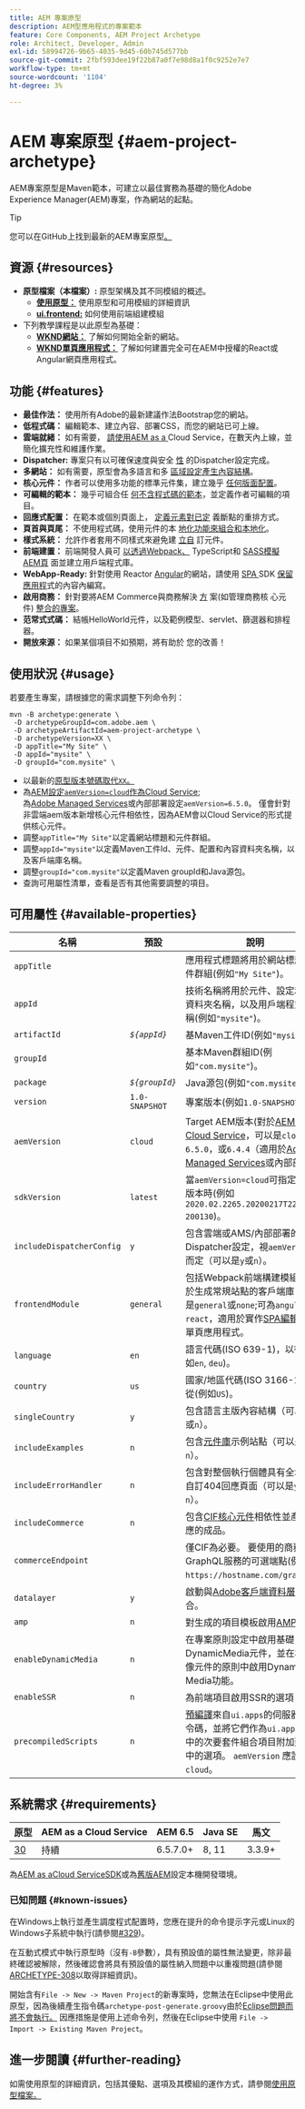 ```yaml
---
title: AEM 專案原型
description: AEM型應用程式的專案範本
feature: Core Components, AEM Project Archetype
role: Architect, Developer, Admin
exl-id: 58994726-9b65-4035-9d45-60b745d577bb
source-git-commit: 2fbf593dee19f22b87a0f7e98d8a1f0c9252e7e7
workflow-type: tm+mt
source-wordcount: '1104'
ht-degree: 3%

---
```


# AEM 專案原型 {#aem-project-archetype}

AEM專案原型是Maven範本，可建立以最佳實務為基礎的簡化Adobe Experience Manager(AEM)專案，作為網站的起點。

>[!TIP]
>
>您可以在GitHub上找到最新的AEM專案原型[。](https://github.com/adobe/aem-project-archetype)

## 資源 {#resources}

* **原型檔案（本檔案）:** 原型架構及其不同模組的概述。
   * **[使用原型：](using.md)** 使用原型和可用模組的詳細資訊
   * **[ui.frontend:](uifrontend.md)** 如何使用前端組建模組
* 下列教學課程是以此原型為基礎：
   * **[WKND網站：](https://experienceleague.adobe.com/docs/experience-manager-learn/getting-started-wknd-tutorial-develop/overview.html)** 了解如何開始全新的網站。
   * **[WKND單頁應用程式：](https://experienceleague.adobe.com/docs/experience-manager-learn/sites/spa-editor/spa-editor-framework-feature-video-use.html)** 了解如何建置完全可在AEM中授權的React或Angular網頁應用程式。

## 功能 {#features}

* **最佳作法：** 使用所有Adobe的最新建議作法Bootstrap您的網站。
* **低程式碼：** 編輯範本、建立內容、部署CSS，而您的網站已可上線。
* **雲端就緒：** 如有需要， [請使用AEM as a ](https://experienceleague.adobe.com/docs/experience-manager-cloud-service/landing/home.html) Cloud Service，在數天內上線，並簡化擴充性和維護作業。
* **Dispatcher:** 專案只有以可確保速度與安全 [性](https://experienceleague.adobe.com/docs/experience-manager-dispatcher/using/dispatcher.html?lang=zh-Hant) 的Dispatcher設定完成。
* **多網站：** 如有需要，原型會為多語言和多 [區域設定產生內容結構](https://experienceleague.adobe.com/docs/experience-manager-cloud-service/sites/administering/reusing-content/msm/overview.html)。
* **核心元件：** 作者可以使用多功能的標準元件集，建立幾乎 [任何版面配置](/help/introduction.md)。
* **可編輯的範本：** 幾乎可組合任 [何不含程式碼的範本](https://experienceleague.adobe.com/docs/experience-manager-learn/sites/page-authoring/template-editor-feature-video-use.html)，並定義作者可編輯的項目。
* **回應式配置：** 在範本或個別頁面上， [定義元素對已定](https://experienceleague.adobe.com/docs/experience-manager-core-components/using/get-started/localization.html) 義斷點的重排方式。
* **頁首與頁尾：** 不使用程式碼，使用元件的本 [地化功能來組合和本地化](https://experienceleague.adobe.com/docs/experience-manager-core-components/using/get-started/localization.html)。
* **樣式系統：** 允許作者套用不同樣式來避免建 [立自](https://experienceleague.adobe.com/docs/experience-manager-learn/getting-started-wknd-tutorial-develop/project-archetype/style-system.html) 訂元件。
* **前端建置：** 前端開發人員可 [以透過Webpack、](uifrontend.md#webpack-dev-server) TypeScript和 [SASS模擬AEM頁](uifrontend.md) 面並建立用戶端程式庫。
* **WebApp-Ready:** 針對使用 [](uifrontend-react.md) Reactor  [Angular](uifrontend-angular.md)的網站，請使用 [SPA ](https://experienceleague.adobe.com/docs/experience-manager-cloud-service/implementing/headless/spa/developing.html) SDK [保留應用程](https://experienceleague.adobe.com/docs/experience-manager-learn/sites/spa-editor/spa-editor-framework-feature-video-use.html)式的內容內編寫。
* **啟用商務：** 針對要將AEM Commerce與商務解決 [方](https://experienceleague.adobe.com/docs/experience-manager-cloud-service/content-and-commerce/home.html) 案(如管理商務核 [](https://magento.com/) 心元件) [整合的專案](https://github.com/adobe/aem-core-cif-components)。
* **范常式式碼：** 結帳HelloWorld元件，以及範例模型、servlet、篩選器和排程器。
* **開放來源：** 如果某個項目不如預期，將有助於 [](https://github.com/adobe/aem-core-wcm-components/blob/master/CONTRIBUTING.md) 您的改善！

## 使用狀況 {#usage}

若要產生專案，請根據您的需求調整下列命令列：

```shell
mvn -B archetype:generate \
 -D archetypeGroupId=com.adobe.aem \
 -D archetypeArtifactId=aem-project-archetype \
 -D archetypeVersion=XX \
 -D appTitle="My Site" \
 -D appId="mysite" \
 -D groupId="com.mysite" \
```

* 以最新的[原型版本號碼取代`XX`。](#requirements)
* 為[AEM設定`aemVersion=cloud`作為Cloud Service](https://experienceleague.adobe.com/docs/experience-manager-cloud-service/landing/home.html);\
   為[Adobe Managed Services](https://github.com/adobe/aem-project-archetype/tree/master/src/main/archetype/dispatcher.ams)或內部部署設定`aemVersion=6.5.0`。
僅會針對非雲端aem版本新增核心元件相依性，因為AEM會以Cloud Service的形式提供核心元件。
* 調整`appTitle="My Site"`以定義網站標題和元件群組。
* 調整`appId="mysite"`以定義Maven工件Id、元件、配置和內容資料夾名稱，以及客戶端庫名稱。
* 調整`groupId="com.mysite"`以定義Maven groupId和Java源包。
* 查詢可用屬性清單，查看是否有其他需要調整的項目。

## 可用屬性 {#available-properties}

| 名稱 | 預設 | 說明 |
|---------------------------|----------------|--------------------|
| `appTitle` |  | 應用程式標題將用於網站標題和元件群組(例如`"My Site"`)。 |
| `appId` |  | 技術名稱將用於元件、設定和內容資料夾名稱，以及用戶端程式庫名稱(例如`"mysite"`)。 |
| `artifactId` | *`${appId}`* | 基Maven工件ID(例如`"mysite"`)。 |
| `groupId` |  | 基本Maven群組ID(例如`"com.mysite"`)。 |
| `package` | *`${groupId}`* | Java源包(例如`"com.mysite"`)。 |
| `version` | `1.0-SNAPSHOT` | 專案版本(例如`1.0-SNAPSHOT`)。 |
| `aemVersion` | `cloud` | Target AEM版本(對於[AEM as a Cloud Service](https://experienceleague.adobe.com/docs/experience-manager-cloud-service/landing/home.html)，可以是`cloud`;或`6.5.0`，或`6.4.4`（適用於[Adobe Managed Services](https://github.com/adobe/aem-project-archetype/tree/master/src/main/archetype/dispatcher.ams)或內部部署）。 |
| `sdkVersion` | `latest` | 當`aemVersion=cloud`可指定[ SDK](https://experienceleague.adobe.com/docs/experience-manager-cloud-service/implementing/developing/aem-as-a-cloud-service-sdk.html)版本時(例如`2020.02.2265.20200217T222518Z-200130`)。 |
| `includeDispatcherConfig` | `y` | 包含雲端或AMS/內部部署的Dispatcher設定，視`aemVersion`值而定（可以是`y`或`n`）。 |
| `frontendModule` | `general` | 包括Webpack前端構建模組，用於生成常規站點的客戶端庫(可以是`general`或`none`;可為`angular`或`react`，適用於實作[SPA編輯器](https://experienceleague.adobe.com/docs/experience-manager-cloud-service/implementing/headless/spa/editor-overview.html)的單頁應用程式。 |
| `language` | `en` | 語言代碼(ISO 639-1)，以從(例如`en`, `deu`)。 |
| `country` | `us` | 國家/地區代碼(ISO 3166-1)，以從(例如`US`)。 |
| `singleCountry` | `y` | 包含語言主版內容結構（可以是`y`或`n`）。 |
| `includeExamples` | `n` | 包含[元件庫](https://www.aemcomponents.dev/)示例站點（可以是`y`或`n`）。 |
| `includeErrorHandler` | `n` | 包含對整個執行個體具有全域性的自訂404回應頁面（可以是`y`或`n`）。 |
| `includeCommerce` | `n` | 包含[CIF核心元件](https://github.com/adobe/aem-core-cif-components)相依性並產生對應的成品。 |
| `commerceEndpoint` |  | 僅CIF為必要。 要使用的商務系統GraphQL服務的可選端點(例如`https://hostname.com/grapql`)。 |
| `datalayer` | `y` | 啟動與[Adobe客戶端資料層](/help/developing/data-layer/overview.md)的整合。 |
| `amp` | `n` | 對生成的項目模板啟用[AMP](/help/developing/amp.md)支援。 |
| `enableDynamicMedia` | `n` | 在專案原則設定中啟用基礎DynamicMedia元件，並在核心影像元件的原則中啟用Dynamic Media功能。 |
| `enableSSR` | `n` | 為前端項目啟用SSR的選項 |
| `precompiledScripts` | `n` | [預編譯](/help/developing/archetype/precompiled-bundled-scripts.md)來自`ui.apps`的伺服器端指令碼，並將它們作為`ui.apps`專案中的次要套件組合項目附加到組建中的選項。 `aemVersion` 應設為 `cloud`。 |

## 系統需求 {#requirements}

| 原型 | AEM as a Cloud Service  | AEM 6.5 | Java SE | 馬文 |
|---------|---------|---------|---------|---------|
| [30](https://github.com/adobe/aem-project-archetype/releases/tag/aem-project-archetype-30) | 持續 | 6.5.7.0+ | 8, 11 | 3.3.9+ |

為[AEM as aCloud ServiceSDK](https://experienceleague.adobe.com/docs/experience-manager-learn/cloud-service/local-development-environment-set-up/overview.html)或為[舊版AEM](https://experienceleague.adobe.com/docs/experience-manager-learn/foundation/development/set-up-a-local-aem-development-environment.html)設定本機開發環境。

### 已知問題 {#known-issues}

在Windows上執行並產生調度程式配置時，您應在提升的命令提示字元或Linux的Windows子系統中執行(請參閱[#329](https://github.com/adobe/aem-project-archetype/issues/329))。

在互動式模式中執行原型時（沒有`-B`參數），具有預設值的屬性無法變更，除非最終確認被解除，然後確認會將具有預設值的屬性納入問題中以重複問題(請參閱
[ARCHETYPE-308](https://issues.apache.org/jira/browse/ARCHETYPE-308)以取得詳細資訊)。

開始含有`File -> New -> Maven Project`的新專案時，您無法在Eclipse中使用此原型，因為後續產生指令碼`archetype-post-generate.groovy`由於[Eclipse問題而將不會執行。](https://bugs.eclipse.org/bugs/show_bug.cgi?id=514993) 因應措施是使用上述命令列，然後在Eclipse中使用 `File -> Import -> Existing Maven Project`。

## 進一步閱讀 {#further-reading}

如需使用原型的詳細資訊，包括其優點、選項及其模組的運作方式，請參閱[使用原型檔案。](using.md)

